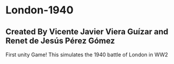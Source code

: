 # London-1940
## Created By Vicente Javier Viera Guízar and Renet de Jesús Pérez Gómez
First unity Game! This simulates the 1940 battle of London in WW2
